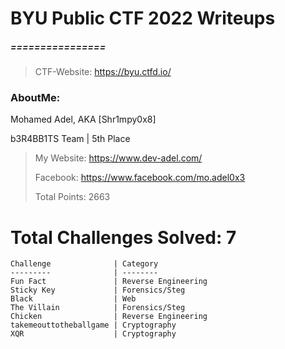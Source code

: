 # BYU Public CTF 2022 Writeups
##### ================
> CTF-Website: https://byu.ctfd.io/
> 
### AboutMe: 
Mohamed Adel,  AKA [Shr1mpy0x8] 

b3R4BB1TS Team | 5th Place

> My Website: https://www.dev-adel.com/
> 
> Facebook: https://www.facebook.com/mo.adel0x3
> 
> Total Points: 2663

# Total Challenges Solved: 7

	Challenge              | Category
	---------              | --------
	Fun Fact               | Reverse Engineering
	Sticky Key             | Forensics/Steg
	Black                  | Web
	The Villain            | Forensics/Steg
	Chicken                | Reverse Engineering
	takemeouttotheballgame | Cryptography
	XQR                    | Cryptography


